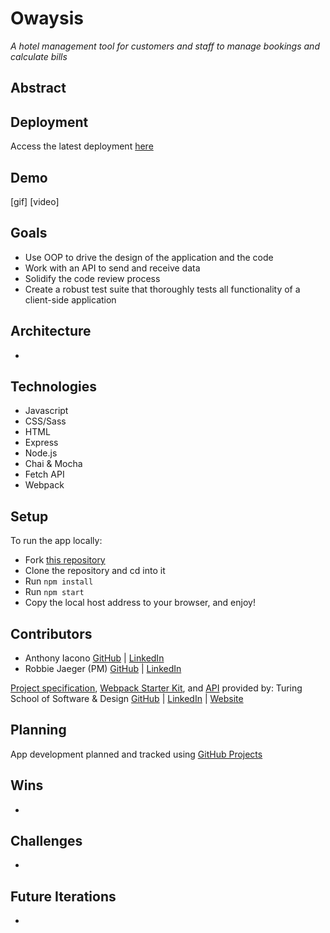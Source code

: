 # Owaysis
*A hotel management tool for customers and staff to manage bookings and calculate bills*

## Abstract


## Deployment
Access the latest deployment [here](https://anthony-iacono.github.io/owaysis/)

## Demo
[gif]
[video]

## Goals
- Use OOP to drive the design of the application and the code
- Work with an API to send and receive data
- Solidify the code review process
- Create a robust test suite that thoroughly tests all functionality of a client-side application

## Architecture
  -

## Technologies
  - Javascript
  - CSS/Sass
  - HTML
  - Express
  - Node.js
  - Chai & Mocha
  - Fetch API
  - Webpack

## Setup
To run the app locally:
  - Fork [this repository](https://github.com/anthony-iacono/owaysis)
  - Clone the repository and cd into it
  - Run `npm install`
  - Run `npm start`
  - Copy the local host address to your browser, and enjoy!

## Contributors
  - Anthony Iacono [GitHub](https://github.com/anthony-iacono) | [LinkedIn](https://www.linkedin.com/in/anthony-iacono/)
  - Robbie Jaeger (PM) [GitHub](https://github.com/robbiejaeger) | [LinkedIn](https://www.linkedin.com/in/robertjaeger0/)

[Project specification](https://frontend.turing.edu/projects/overlook.html), [Webpack Starter Kit](https://github.com/turingschool-examples/webpack-starter-kit), and [API](https://github.com/turingschool-examples/overlook-api) provided by:
Turing School of Software & Design [GitHub](https://github.com/turingschool) | [LinkedIn](https://www.linkedin.com/school/turingschool/) | [Website](https://turing.edu/)

## Planning
App development planned and tracked using [GitHub Projects](https://github.com/users/anthony-iacono/projects/2)

## Wins
  -

## Challenges
  -

## Future Iterations
  -
